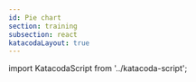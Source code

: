 ```yaml
---
id: Pie chart
section: training
subsection: react
katacodaLayout: true
---
```


import KatacodaScript from '../katacoda-script';

<KatacodaScript katacodaId="react-charts/pie-chart" />
